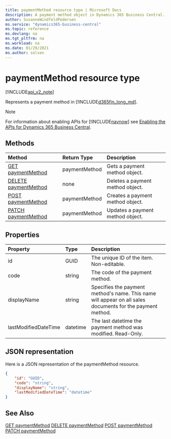 ```yaml
---
title: paymentMethod resource type | Microsoft Docs
description: A payment method object in Dynamics 365 Business Central.
author: SusanneWindfeldPedersen
ms.service: "dynamics365-business-central"
ms.topic: reference
ms.devlang: na
ms.tgt_pltfrm: na
ms.workload: na
ms.date: 01/29/2021
ms.author: solsen
---
```


<!-- START>DO_NOT_EDIT -->
<!-- IMPORTANT:Do not edit any of the content between here and the END>DO_NOT_EDIT. -->
# paymentMethod resource type

[!INCLUDE[api_v2_note](../../includes/api_v2_note.md)]

Represents a payment method in [!INCLUDE[d365fin_long_md](../../includes/d365fin_long_md.md)].

> [!NOTE]
> For information about enabling APIs for [!INCLUDE[navnow](../../includes/navnow_md.md)] see [Enabling the APIs for Dynamics 365 Business Central](../enabling-apis-for-dynamics-nav.md).

## Methods

| Method | Return Type|Description |
|:--------------------|:-----------|:-------------------------|
|[GET paymentMethod](../api/dynamics_paymentmethod_get.md)|paymentMethod|Gets a payment method object.|
|[DELETE paymentMethod](../api/dynamics_paymentmethod_delete.md)|none|Deletes a payment method object.|
|[POST paymentMethod](../api/dynamics_paymentmethod_create.md)|paymentMethod|Creates a payment method object.|
|[PATCH paymentMethod](../api/dynamics_paymentmethod_update.md)|paymentMethod|Updates a payment method object.|



## Properties

| Property           | Type   |Description     |
|:-------------------|:-------|:---------------|
|id|GUID|The unique ID of the item. Non-editable.|
|code|string|The code of the payment method.|
|displayName|string|Specifies the payment method's name. This name will appear on all sales documents for the payment method.|
|lastModifiedDateTime|datetime|The last datetime the payment method was modified. Read-Only.|

## JSON representation

Here is a JSON representation of the paymentMethod resource.


```json
{
    "id": "GUID",
    "code": "string",
    "displayName": "string",
    "lastModifiedDateTime": "datetime"
}
```
<!-- IMPORTANT: END>DO_NOT_EDIT -->



## See Also
[GET paymentMethod](../api/dynamics_paymentMethod_Get.md)
[DELETE paymentMethod](../api/dynamics_paymentMethod_Delete.md)
[POST paymentMethod](../api/dynamics_paymentMethod_Create.md)
[PATCH paymentMethod](../api/dynamics_paymentMethod_Update.md)
